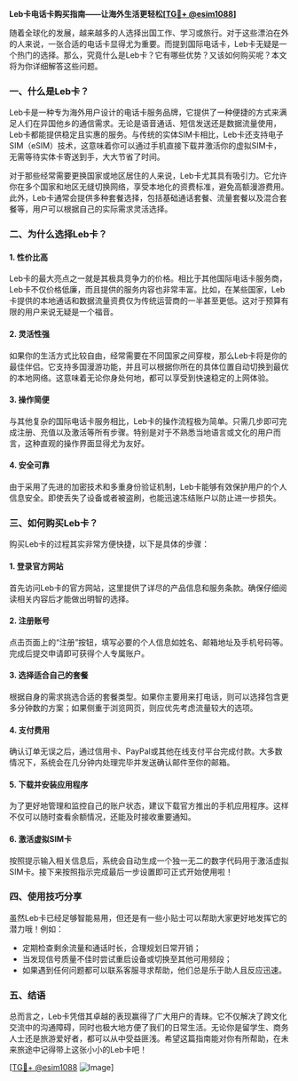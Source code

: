 **Leb卡电话卡购买指南——让海外生活更轻松[[TG💪+ @esim1088](https://t.me/s/esim1088)]**

随着全球化的发展，越来越多的人选择出国工作、学习或旅行。对于这些漂泊在外的人来说，一张合适的电话卡显得尤为重要。而提到国际电话卡，Leb卡无疑是一个热门的选择。那么，究竟什么是Leb卡？它有哪些优势？又该如何购买呢？本文将为你详细解答这些问题。

### 一、什么是Leb卡？

Leb卡是一种专为海外用户设计的电话卡服务品牌，它提供了一种便捷的方式来满足人们在异国他乡的通信需求。无论是语音通话、短信发送还是数据流量使用，Leb卡都能提供稳定且实惠的服务。与传统的实体SIM卡相比，Leb卡还支持电子SIM（eSIM）技术，这意味着你可以通过手机直接下载并激活你的虚拟SIM卡，无需等待实体卡寄送到手，大大节省了时间。

对于那些经常需要更换国家或地区居住的人来说，Leb卡尤其具有吸引力。它允许你在多个国家和地区无缝切换网络，享受本地化的资费标准，避免高额漫游费用。此外，Leb卡通常会提供多种套餐选择，包括基础通话套餐、流量套餐以及混合套餐等，用户可以根据自己的实际需求灵活选择。

### 二、为什么选择Leb卡？

#### 1. **性价比高**
Leb卡的最大亮点之一就是其极具竞争力的价格。相比于其他国际电话卡服务商，Leb卡不仅价格低廉，而且提供的服务内容也非常丰富。比如，在某些国家，Leb卡提供的本地通话和数据流量资费仅为传统运营商的一半甚至更低。这对于预算有限的用户来说无疑是一个福音。

#### 2. **灵活性强**
如果你的生活方式比较自由，经常需要在不同国家之间穿梭，那么Leb卡将是你的最佳伴侣。它支持多国漫游功能，并且可以根据你所在的具体位置自动切换到最优的本地网络。这意味着无论你身处何地，都可以享受到快速稳定的上网体验。

#### 3. **操作简便**
与其他复杂的国际电话卡服务相比，Leb卡的操作流程极为简单。只需几步即可完成注册、充值以及激活等所有步骤。特别是对于不熟悉当地语言或文化的用户而言，这种直观的操作界面显得尤为友好。

#### 4. **安全可靠**
由于采用了先进的加密技术和多重身份验证机制，Leb卡能够有效保护用户的个人信息安全。即使丢失了设备或者被盗刷，也能迅速冻结账户以防止进一步损失。

### 三、如何购买Leb卡？

购买Leb卡的过程其实非常方便快捷，以下是具体的步骤：

#### 1. 登录官方网站
首先访问Leb卡的官方网站，这里提供了详尽的产品信息和服务条款。确保仔细阅读相关内容后才能做出明智的选择。

#### 2. 注册账号
点击页面上的“注册”按钮，填写必要的个人信息如姓名、邮箱地址及手机号码等。完成后提交申请即可获得个人专属账户。

#### 3. 选择适合自己的套餐
根据自身的需求挑选合适的套餐类型。如果你主要用来打电话，则可以选择包含更多分钟数的方案；如果侧重于浏览网页，则应优先考虑流量较大的选项。

#### 4. 支付费用
确认订单无误之后，通过信用卡、PayPal或其他在线支付平台完成付款。大多数情况下，系统会在几分钟内处理完毕并发送确认邮件至你的邮箱。

#### 5. 下载并安装应用程序
为了更好地管理和监控自己的账户状态，建议下载官方推出的手机应用程序。这样不仅可以随时查看余额情况，还能及时接收重要通知。

#### 6. 激活虚拟SIM卡
按照提示输入相关信息后，系统会自动生成一个独一无二的数字代码用于激活虚拟SIM卡。接下来按照指示完成最后一步设置即可正式开始使用啦！

### 四、使用技巧分享

虽然Leb卡已经足够智能易用，但还是有一些小贴士可以帮助大家更好地发挥它的潜力哦！例如：
- 定期检查剩余流量和通话时长，合理规划日常开销；
- 当发现信号质量不佳时尝试重启设备或切换至其他可用频段；
- 如果遇到任何问题都可以联系客服寻求帮助，他们总是乐于助人且反应迅速。

### 五、结语

总而言之，Leb卡凭借其卓越的表现赢得了广大用户的青睐。它不仅解决了跨文化交流中的沟通障碍，同时也极大地方便了我们的日常生活。无论你是留学生、商务人士还是旅游爱好者，都可以从中受益匪浅。希望这篇指南能对你有所帮助，在未来旅途中记得带上这张小小的Leb卡吧！

[[TG💪+ @esim1088](https://t.me/s/esim1088) ![Image](https://i.postimg.cc/4NQfJmqS/Snipaste-2025-05-13-00-14-12.png)]